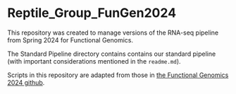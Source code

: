 # Reptile_Group_FunGen2024
This repository was created to manage versions of the RNA-seq pipeline from Spring 2024 for Functional Genomics.

The Standard Pipeline directory contains contains our standard pipeline (with important considerations mentioned in the `readme.md`).

Scripts in this repository are adapted from those in [the Functional Genomics 2024 github](https://github.com/Schwartz-Lab-at-Auburn/FunGen2024).
